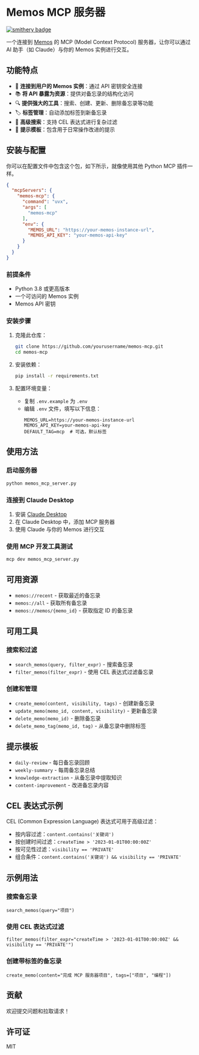 # Memos MCP 服务器

[![smithery badge](https://smithery.ai/badge/codehatcher/memos-mcp)](https://smithery.ai/server/codehatcher/memos-mcp)

一个连接到 [Memos](https://usememos.com/) 的 MCP (Model Context Protocol) 服务器，让你可以通过 AI 助手（如 Claude）与你的 Memos 实例进行交互。

## 功能特点

- 🔄 **连接到用户的 Memos 实例**：通过 API 密钥安全连接
- 📚 **将 API 暴露为资源**：提供对备忘录的结构化访问
- 🔍 **提供强大的工具**：搜索、创建、更新、删除备忘录等功能
- 🏷️ **标签管理**：自动添加标签到新备忘录
- 🔎 **高级搜索**：支持 CEL 表达式进行复杂过滤
- 📝 **提示模板**：包含用于日常操作改进的提示

## 安装与配置

你可以在配置文件中包含这个包，如下所示，就像使用其他 Python MCP 插件一样。
```json
{
  "mcpServers": {
    "memos-mcp": {
      "command": "uvx",
      "args": [
        "memos-mcp"
      ],
      "env": {
        "MEMOS_URL": "https://your-memos-instance-url",
        "MEMOS_API_KEY": "your-memos-api-key"
      }
    }
  }
}
```


### 前提条件

- Python 3.8 或更高版本
- 一个可访问的 Memos 实例
- Memos API 密钥

### 安装步骤

1. 克隆此仓库：
   ```bash
   git clone https://github.com/yourusername/memos-mcp.git
   cd memos-mcp
   ```

2. 安装依赖：
   ```bash
   pip install -r requirements.txt
   ```

3. 配置环境变量：
   - 复制 `.env.example` 为 `.env`
   - 编辑 `.env` 文件，填写以下信息：
     ```
     MEMOS_URL=https://your-memos-instance-url
     MEMOS_API_KEY=your-memos-api-key
     DEFAULT_TAG=mcp  # 可选，默认标签
     ```

## 使用方法

### 启动服务器

```bash
python memos_mcp_server.py
```

### 连接到 Claude Desktop

1. 安装 [Claude Desktop](https://claude.ai/download)
2. 在 Claude Desktop 中，添加 MCP 服务器
3. 使用 Claude 与你的 Memos 进行交互

### 使用 MCP 开发工具测试

```bash
mcp dev memos_mcp_server.py
```

## 可用资源

- `memos://recent` - 获取最近的备忘录
- `memos://all` - 获取所有备忘录
- `memos://memos/{memo_id}` - 获取指定 ID 的备忘录

## 可用工具

### 搜索和过滤

- `search_memos(query, filter_expr)` - 搜索备忘录
- `filter_memos(filter_expr)` - 使用 CEL 表达式过滤备忘录

### 创建和管理

- `create_memo(content, visibility, tags)` - 创建新备忘录
- `update_memo(memo_id, content, visibility)` - 更新备忘录
- `delete_memo(memo_id)` - 删除备忘录
- `delete_memo_tag(memo_id, tag)` - 从备忘录中删除标签

## 提示模板

- `daily-review` - 每日备忘录回顾
- `weekly-summary` - 每周备忘录总结
- `knowledge-extraction` - 从备忘录中提取知识
- `content-improvement` - 改进备忘录内容

## CEL 表达式示例

CEL (Common Expression Language) 表达式可用于高级过滤：

- 按内容过滤：`content.contains('关键词')`
- 按创建时间过滤：`createTime > '2023-01-01T00:00:00Z'`
- 按可见性过滤：`visibility == 'PRIVATE'`
- 组合条件：`content.contains('关键词') && visibility == 'PRIVATE'`

## 示例用法

### 搜索备忘录

```
search_memos(query="项目")
```

### 使用 CEL 表达式过滤

```
filter_memos(filter_expr="createTime > '2023-01-01T00:00:00Z' && visibility == 'PRIVATE'")
```

### 创建带标签的备忘录

```
create_memo(content="完成 MCP 服务器项目", tags=["项目", "编程"])
```

## 贡献

欢迎提交问题和拉取请求！

## 许可证

MIT
